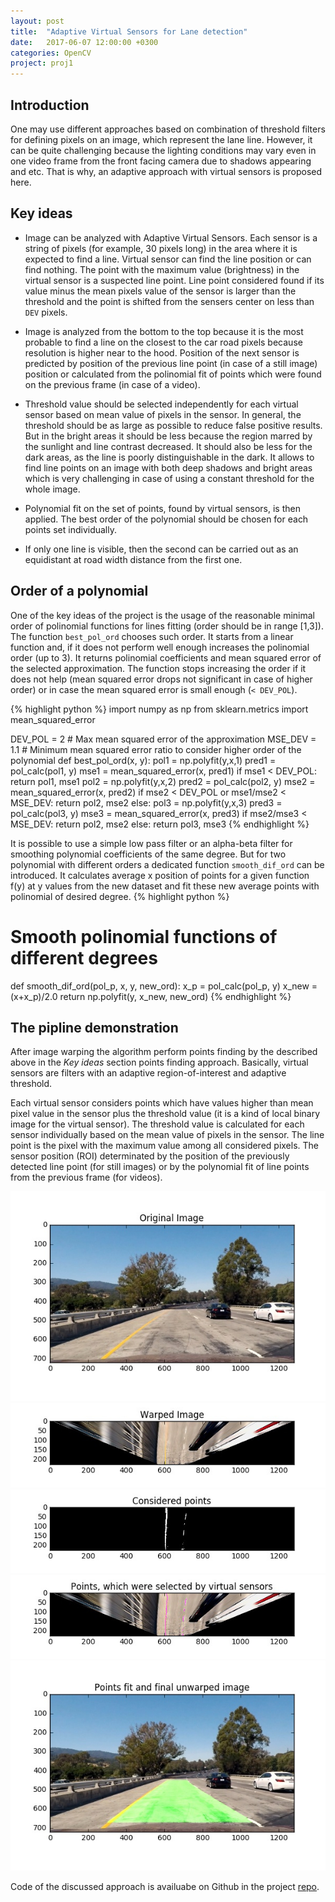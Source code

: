 ```yaml
---
layout: post
title:  "Adaptive Virtual Sensors for Lane detection"
date:   2017-06-07 12:00:00 +0300
categories: OpenCV
project: proj1
---
```

## Introduction

One may use different approaches based on combination of threshold filters for defining pixels on an image, which represent the lane line. However, it can be quite challenging because the lighting conditions may vary even in one video frame from the front facing camera due to shadows appearing and etc. That is why, an adaptive approach with virtual sensors is proposed here. 

## Key ideas

- Image can be analyzed with Adaptive Virtual Sensors. Each sensor is a string of pixels (for example, 30 pixels long) in the area where it is expected to find a line.  Virtual sensor can find the line position or can find nothing. The point with the maximum value (brightness) in the virtual sensor is a suspected line point. Line point considered found if its value minus the mean pixels value of the sensor is larger than the threshold and the point is shifted from the sensers center on less than `DEV` pixels.

- Image is analyzed from the bottom to the top because it is the most probable to find a line on the closest to the car road pixels because resolution is higher near to the hood. Position of the next sensor is predicted by position of the previous line point (in case of a still image) position or calculated from the polinomial fit of points which were found on the previous frame (in case of a video). 

- Threshold value should be selected independently for each virtual sensor based on mean value of pixels in the sensor. In general, the threshold should be as large as possible to reduce false positive results. But in the bright areas it should be less because the region marred by the sunlight and  line contrast decreased. It should also be less for the dark areas, as the line is poorly distinguishable in the dark. It allows to find line points on an image with both deep shadows and bright areas which is very challenging in case of using a constant threshold for the whole image. 

- Polynomial fit on the set of points, found by virtual sensors, is then applied. The best order of the polynomial should be chosen for each points set individually. 

- If only one line is visible, then the second can be carried out as an equidistant at road width distance from the first one.


## Order of a polynomial

One of the key ideas of the project is the usage of the reasonable minimal order of polinomial functions for lines fitting (order should be in range [1,3]). The function  `best_pol_ord` chooses such order. It starts from a linear function and, if it does not perform well enough increases the polinomial order (up to 3). It returns polinomial coefficients and mean squared error of the selected approximation. The function stops increasing the order if it does not help (mean squared error drops not significant in case of higher order) or in case the mean squared error is small enough (`< DEV_POL`).

{% highlight python %}
import numpy as np
from sklearn.metrics import mean_squared_error

DEV_POL = 2 # Max mean squared error of the approximation
MSE_DEV = 1.1 # Minimum mean squared error ratio to consider higher order of the polynomial
def best_pol_ord(x, y):
    pol1 = np.polyfit(y,x,1)
    pred1 = pol_calc(pol1, y)
    mse1 = mean_squared_error(x, pred1)
    if mse1 < DEV_POL:
        return pol1, mse1
    pol2 = np.polyfit(y,x,2)
    pred2 = pol_calc(pol2, y)
    mse2 = mean_squared_error(x, pred2)
    if mse2 < DEV_POL or mse1/mse2 < MSE_DEV:
            return pol2, mse2
    else:
        pol3 = np.polyfit(y,x,3)
        pred3 = pol_calc(pol3, y)
        mse3 = mean_squared_error(x, pred3)
        if mse2/mse3 < MSE_DEV:
            return pol2, mse2
        else:
            return pol3, mse3
{% endhighlight %}

It is possible to use a simple low pass filter or an alpha-beta filter for smoothing polynomial coefficients of the same degree. But for two polynomial with different orders a dedicated function `smooth_dif_ord` can be introduced. It calculates average x position of points for a given function f(y) at y values from the new dataset and fit these new average points with polinomial of desired degree.
{% highlight python %}
# Smooth polinomial functions of different degrees   
def smooth_dif_ord(pol_p, x, y, new_ord):
    x_p = pol_calc(pol_p, y)
    x_new = (x+x_p)/2.0
    return np.polyfit(y, x_new, new_ord)
{% endhighlight %}
## The pipline demonstration

After image warping the algorithm perform points finding by the described above in the *Key ideas* section points finding approach. Basically, virtual sensors are filters with an adaptive region-of-interest and adaptive threshold.

Each virtual sensor considers points which have values higher than mean pixel value in the sensor plus the threshold value (it is a kind of local binary image for the virtual sensor). The threshold value is calculated for each sensor individually based on the mean value of pixels in the sensor. The line point is the pixel with the maximum value among all considered pixels. The sensor position (ROI) determinated by the position of the previously detected line point (for still images) or by the polynomial fit of line points from the previous frame (for videos).

![readme_img/pipeline1.jpg](/assets/post4/pipeline1.jpg)
![readme_img/pipeline2.jpg](/assets/post4/pipeline2.jpg)
![readme_img/pipeline3.jpg](/assets/post4/pipeline3.jpg)
![readme_img/pipeline4.jpg](/assets/post4/pipeline4.jpg)
![readme_img/pipeline5.jpg](/assets/post4/pipeline5.jpg)

Code of the discussed approach is availuabe on Github in the project [repo](https://github.com/NikolasEnt/Advanced-Lane-Lines/blob/master/LaneLine_debug.ipynb).

